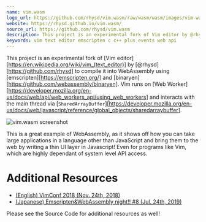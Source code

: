 ```yaml
---
name: vim.wasm
logo_url: https://github.com/rhysd/vim.wasm/raw/wasm/wasm/images/vim-wasm-logo-128x128.png
website: https://rhysd.github.io/vim.wasm/
source_url: https://github.com/rhysd/vim.wasm
description: This project is an experimental fork of Vim editor by @rhysd
keywords: vim text editor emscripten c c++ plus events web api
---
```


This project is an experimental fork of [Vim editor][https://en.wikipedia.org/wiki/vim_(text_editor)] by [@rhysd][https://github.com/rhysd] to compile it into WebAssembly using [emscripten][https://emscripten.org/] and [binaryen][https://github.com/webassembly/binaryen]. Vim runs on [Web Worker][https://developer.mozilla.org/en-us/docs/web/api/web_workers_api/using_web_workers] and interacts with the main thread via [`SharedArrayBuffer`][https://developer.mozilla.org/en-us/docs/web/javascript/reference/global_objects/sharedarraybuffer].

![vim.wasm screenshot](https://github.com/rhysd/vim.wasm/raw/wasm/wasm/images/readme/main-screen.png)

This is a great example of WebAssembly, as it shows off how you can take large applications in a language other than JavaScript and bring them to the web by writing a thin UI layer in Javascript! Even for programs like Vim, which are highly dependant of system level API access.

# Additional Resources

- [(English) VimConf 2018 (Nov. 24th, 2018)](https://speakerdeck.com/rhysd/vim-ported-to-webassembly-vimconf-2018)
- [(Japanese) Emscripten&WebAssembly night!! #8 (Jul. 24th, 2019)](https://speakerdeck.com/rhysd/vim-compiled-to-webassembly)

Please see the Source Code for additional resources as well!
